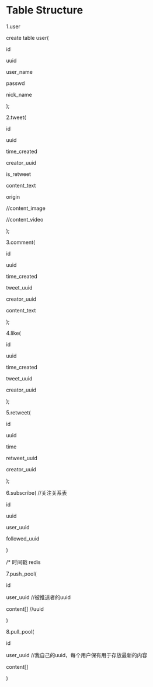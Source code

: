 # Table Structure

1.user

create table user(

id

uuid

user_name

passwd

nick_name

);



2.tweet(

id

uuid

time_created

creator_uuid

is_retweet

content_text

origin

//content_image

//content_video

);



3.comment(

id

uuid

time_created

tweet_uuid

creator_uuid

content_text

);



4.like(

id

uuid

time_created

tweet_uuid

creator_uuid

);



5.retweet(

id

uuid

time

retweet_uuid

creator_uuid

);



6.subscribe( //关注关系表

id

uuid

user_uuid

followed_uuid

)



/* 时间戳 redis

7.push_pool(

id

user_uuid //被推送者的uuid

content[] //uuid

)



8.pull_pool(

id

user_uuid //我自己的uuid，每个用户保有用于存放最新的内容

content[]

)



